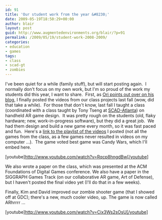 ```yaml
---
id: 91
title: 'Our student work from the year &#8230;'
date: 2009-05-19T18:50:29+00:00
author: blair
layout: post
guid: http://www.augmentedenvironments.org/blair/?p=91
permalink: /2009/05/19/student-work-2008-2009/
categories:
- education
- games
tags:
- class
- scad-gt
- zombies
---
```


I've been quiet for a while (family stuff), but will start posting again.  I normally don't focus on my own work, but I'm so proud of the work my students did this year, I want to share.  First, as [Ori points out over on his blog](http://gamesalfresco.com/2009/05/12/ar-game-designs-from-georgia-tech/), I finally posted the videos from our class projects last fall (wow, did that take a while).  For those that don't know, last fall I taught a class (coordinated with a class taught by Tony Tseng at [SCAD-Atlanta](http://www.scad.edu/atlanta/)) on handheld AR game design.  It was pretty rough on the students (old, flaky hardware; new, work-in-progress software), but they did a great job.  We had them design and build a new game every month, so it was fast paced and fun.  Here's a [link to the playlist of the videos](http://www.youtube.com/watch?v=xYM7INeqiGA&feature=PlayList&p=3452DE575029A951&index=0&playnext=1) I posted (not all the games from the class, as a few games never resulted in videos on my computer ...).  The game voted best game was Candy Wars, which I'll embed here.

[youtube]http://www.youtube.com/watch?v=Rqcp8hngdBw[/youtube]

We also wrote a paper on the class, which was presented at the ACM Foundations of Digital Games conference.  We also have a paper in the SIGGRAPH Games Track (on our collaborative AR game, Art of Defense), but I haven't posted the final video yet (I'll do that in a few weeks).

Finally, Kim and David improved our zombie shooter game (that I showed off at GDC);  there's a new, much cooler video, up.  The game is now called ARhrrrr ...

[youtube]http://www.youtube.com/watch?v=Cix3Ws2sOsU[/youtube] 
